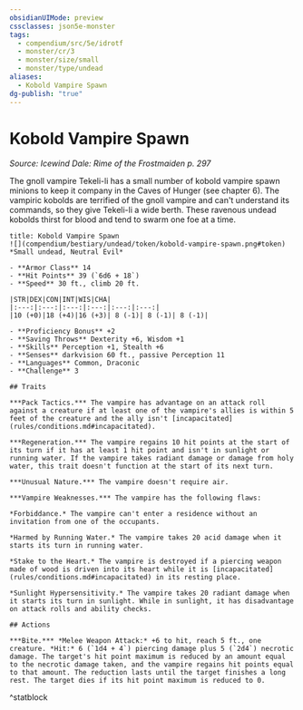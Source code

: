```yaml
---
obsidianUIMode: preview
cssclasses: json5e-monster
tags:
  - compendium/src/5e/idrotf
  - monster/cr/3
  - monster/size/small
  - monster/type/undead
aliases:
  - Kobold Vampire Spawn
dg-publish: "true"
---
```

# Kobold Vampire Spawn
*Source: Icewind Dale: Rime of the Frostmaiden p. 297*  

The gnoll vampire Tekeli-li has a small number of kobold vampire spawn minions to keep it company in the Caves of Hunger (see chapter 6). The vampiric kobolds are terrified of the gnoll vampire and can't understand its commands, so they give Tekeli-li a wide berth. These ravenous undead kobolds thirst for blood and tend to swarm one foe at a time.

```ad-statblock
title: Kobold Vampire Spawn
![](compendium/bestiary/undead/token/kobold-vampire-spawn.png#token)
*Small undead, Neutral Evil*

- **Armor Class** 14 
- **Hit Points** 39 (`6d6 + 18`)
- **Speed** 30 ft., climb 20 ft.

|STR|DEX|CON|INT|WIS|CHA|
|:---:|:---:|:---:|:---:|:---:|:---:|
|10 (+0)|18 (+4)|16 (+3)| 8 (-1)| 8 (-1)| 8 (-1)|

- **Proficiency Bonus** +2
- **Saving Throws** Dexterity +6, Wisdom +1
- **Skills** Perception +1, Stealth +6
- **Senses** darkvision 60 ft., passive Perception 11
- **Languages** Common, Draconic
- **Challenge** 3

## Traits

***Pack Tactics.*** The vampire has advantage on an attack roll against a creature if at least one of the vampire's allies is within 5 feet of the creature and the ally isn't [incapacitated](rules/conditions.md#incapacitated).

***Regeneration.*** The vampire regains 10 hit points at the start of its turn if it has at least 1 hit point and isn't in sunlight or running water. If the vampire takes radiant damage or damage from holy water, this trait doesn't function at the start of its next turn.

***Unusual Nature.*** The vampire doesn't require air.

***Vampire Weaknesses.*** The vampire has the following flaws:

*Forbiddance.* The vampire can't enter a residence without an invitation from one of the occupants.

*Harmed by Running Water.* The vampire takes 20 acid damage when it starts its turn in running water.

*Stake to the Heart.* The vampire is destroyed if a piercing weapon made of wood is driven into its heart while it is [incapacitated](rules/conditions.md#incapacitated) in its resting place.

*Sunlight Hypersensitivity.* The vampire takes 20 radiant damage when it starts its turn in sunlight. While in sunlight, it has disadvantage on attack rolls and ability checks.

## Actions

***Bite.*** *Melee Weapon Attack:* +6 to hit, reach 5 ft., one creature. *Hit:* 6 (`1d4 + 4`) piercing damage plus 5 (`2d4`) necrotic damage. The target's hit point maximum is reduced by an amount equal to the necrotic damage taken, and the vampire regains hit points equal to that amount. The reduction lasts until the target finishes a long rest. The target dies if its hit point maximum is reduced to 0.
```
^statblock